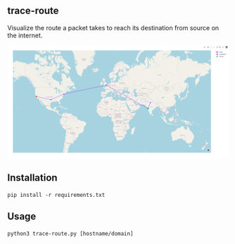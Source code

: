 ## trace-route 

Visualize the route a packet takes to reach its destination from source on the internet.

<p align="center">
	<img src="/demo.png" width="900"/>
</p>

## Installation

```
pip install -r requirements.txt
```

## Usage

```
python3 trace-route.py [hostname/domain]
```